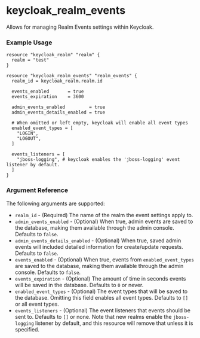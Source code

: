 # keycloak_realm_events

Allows for managing Realm Events settings within Keycloak.

### Example Usage

```hcl
resource "keycloak_realm" "realm" {
  realm = "test"
}

resource "keycloak_realm_events" "realm_events" {
  realm_id = keycloak_realm.realm.id

  events_enabled       = true
  events_expiration    = 3600

  admin_events_enabled         = true
  admin_events_details_enabled = true

  # When omitted or left empty, keycloak will enable all event types
  enabled_event_types = [
    "LOGIN",
    "LOGOUT",
  ]

  events_listeners = [
    "jboss-logging", # keycloak enables the 'jboss-logging' event listener by default.
  ]
}
```

### Argument Reference

The following arguments are supported:

- `realm_id` - (Required) The name of the realm the event settings apply to.
- `admin_events_enabled` - (Optional) When true, admin events are saved to the database, making them available through the admin console. Defaults to `false`.
- `admin_events_details_enabled` - (Optional) When true, saved admin events will included detailed information for create/update requests. Defaults to `false`.
- `events_enabled` - (Optional) When true, events from `enabled_event_types` are saved to the database, making them available through the admin console. Defaults to `false`.
- `events_expiration` - (Optional) The amount of time in seconds events will be saved in the database. Defaults to `0` or never.
- `enabled_event_types` - (Optional) The event types that will be saved to the database. Omitting this field enables all event types. Defaults to `[]` or all event types.
- `events_listeners` - (Optional) The event listeners that events should be sent to. Defaults to `[]` or none. Note that new realms enable the `jboss-logging` listener by default, and this resource will remove that unless it is specified.
